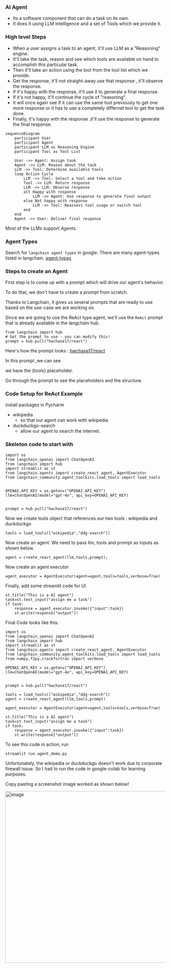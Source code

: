 ### AI Agent

- Its a software component that can do a task on its own.
- It does it using LLM intelligence and a set of Tools which we provide it.

### High level Steps
- When a user assigns a task to an agent, it'll use LLM as a "Reasoning" engine.
- It'll take the task, reason and see which tools are available on hand to accomplish this particular task.
- Then it'll take an action using the tool from the tool list which we provide.
- Get the response, it'll not straight-away use that response , it'll observe the response.
- if it's happy with the response, it'll use it to generate a final response.
- If it's not happy, it'll continue the cycle of "reasoning".
- It will once again see if it can use the same tool previously to get one more response or it has to use a completely differnet tool to get the task done.
- Finally, it's happy with the response ,it'll use the response to generate the final response.

```mermaid
sequenceDiagram
    participant User
    participant Agent
    participant LLM as Reasoning Engine
    participant Tool as Tool List

    User ->> Agent: Assign task
    Agent ->> LLM: Reason about the task
    LLM ->> Tool: Determine available tools
    loop Action Cycle
        LLM ->> Tool: Select a tool and take action
        Tool ->> LLM: Return response
        LLM ->> LLM: Observe response
        alt Happy with response
            LLM ->> Agent: Use response to generate final output
        else Not happy with response
            LLM ->> Tool: Reassess tool usage or switch tool
        end
    end
    Agent ->> User: Deliver final response
```
Most of the LLMs support *Agents*.

### Agent Types
Search for `langchain agent types` in google.
There are many agent-types listed in langchain.
[agent-types](https://python.langchain.com/v0.1/docs/modules/agents/agent_types/)


### Steps to create an Agent

First step is to come up with a prompt which will drive our agent's behavior.

To do that, we don't have to create a prompt from scratch.

Thanks to Langchain, it gives us several prompts that are ready to use based on the use-case we are working on.

Since we are going to use the ReAct type agent, we'll use the `ReAct` prompt that is already available in the langchain hub.

```
from langchain import hub
# Get the prompt to use - you can modify this!
prompt = hub.pull("hwchase17/react")
```
Here's how the prompt looks : [hwchase17/react](https://smith.langchain.com/hub/hwchase17/react)

In this prompt ,we can see

we have the {tools} placeholder.

Go through the prompt to see the placeholders and the structure.

### Code Setup for ReAct Example

install packages in Pycharm
- wikipedia
  - so that our agent can work with wikipedia   
- duckduckgo-search
  - allow our agent to search the internet.
  
### Skeleton code to start with
```
import os
from langchain_openai import ChatOpenAI
from langchain import hub
import streamlit as st
from langchain.agents import create_react_agent, AgentExecutor
from langchain_community.agent_toolkits.load_tools import load_tools


OPENAI_API_KEY = os.getenv("OPENAI_API_KEY")
llm=ChatOpenAI(model="gpt-4o", api_key=OPENAI_API_KEY)


prompt = hub.pull("hwchase17/react")
```

Now we create tools object that references our two tools : wikipedia and duckduckgo
```
tools = load_tools(["wikipedia","ddg-search"])
```

Now create an agent. We need to pass llm, tools and prompt as inputs as shown below.
```
agent = create_react_agent(llm,tools,prompt);
```
Now create an agent executor
```
agent_executor = AgentExecutor(agent=agent,tools=tools,verbose=True)
```

Finally, add some streamlit code for UI
```
st.title("This is a AI agent")
task=st.text_input("assign me a task")
if task:
    response = agent_executor.invoke({"input":task})
    st.write(response["output"])
```

Final Code looks like this:
```
import os
from langchain_openai import ChatOpenAI
from langchain import hub
import streamlit as st
from langchain.agents import create_react_agent, AgentExecutor
from langchain_community.agent_toolkits.load_tools import load_tools
from numpy.f2py.crackfortran import verbose

OPENAI_API_KEY = os.getenv("OPENAI_API_KEY")
llm=ChatOpenAI(model="gpt-4o", api_key=OPENAI_API_KEY)


prompt = hub.pull("hwchase17/react")

tools = load_tools(["wikipedia","ddg-search"])
agent = create_react_agent(llm,tools,prompt)

agent_executor = AgentExecutor(agent=agent,tools=tools,verbose=True)

st.title("This is a AI agent")
task=st.text_input("assign me a task")
if task:
    response = agent_executor.invoke({"input":task})
    st.write(response["output"])
```

To see this code in action, run

`streamlit run agent_demo.py`

Unfortunately, the wikipedia or duckduckgo doesn't work due to corporate firewall issue. 
So I had to run the code in google-colab for learning purposes. 

Copy pasting a screenshot image worked as shown below!

<img width="537" alt="image" src="https://github.com/user-attachments/assets/36fa2a03-ad68-4717-b1fe-e0ced9b42327">



